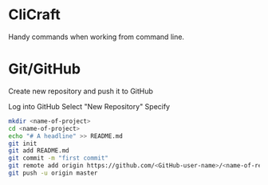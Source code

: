 # CliCraft
Handy commands when working from command line.

# Git/GitHub
Create new repository and push it to GitHub

Log into GitHub
Select "New Repository"
Specify <name-of-repository>
```bash
mkdir <name-of-project>
cd <name-of-project>
echo "# A headline" >> README.md
git init
git add README.md
git commit -m "first commit"
git remote add origin https://github.com/<GitHub-user-name>/<name-of-repository>.git
git push -u origin master
```

